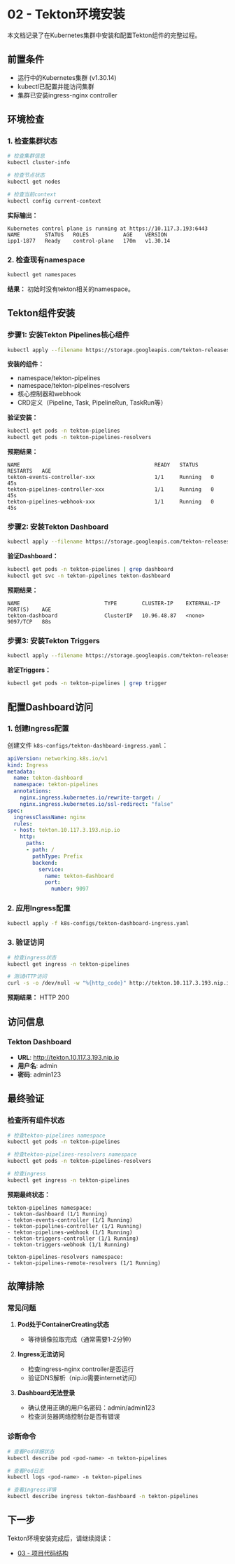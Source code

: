 # 02 - Tekton环境安装

本文档记录了在Kubernetes集群中安装和配置Tekton组件的完整过程。

## 前置条件

- 运行中的Kubernetes集群 (v1.30.14)
- kubectl已配置并能访问集群
- 集群已安装ingress-nginx controller

## 环境检查

### 1. 检查集群状态

```bash
# 检查集群信息
kubectl cluster-info

# 检查节点状态
kubectl get nodes

# 检查当前context
kubectl config current-context
```

**实际输出：**
```
Kubernetes control plane is running at https://10.117.3.193:6443
NAME        STATUS   ROLES           AGE    VERSION
ipp1-1877   Ready    control-plane   170m   v1.30.14
```

### 2. 检查现有namespace

```bash
kubectl get namespaces
```

**结果：** 初始时没有tekton相关的namespace。

## Tekton组件安装

### 步骤1: 安装Tekton Pipelines核心组件

```bash
kubectl apply --filename https://storage.googleapis.com/tekton-releases/pipeline/latest/release.yaml
```

**安装的组件：**
- namespace/tekton-pipelines
- namespace/tekton-pipelines-resolvers
- 核心控制器和webhook
- CRD定义（Pipeline, Task, PipelineRun, TaskRun等）

**验证安装：**
```bash
kubectl get pods -n tekton-pipelines
kubectl get pods -n tekton-pipelines-resolvers
```

**预期结果：**
```
NAME                                           READY   STATUS    RESTARTS   AGE
tekton-events-controller-xxx                   1/1     Running   0          45s
tekton-pipelines-controller-xxx                1/1     Running   0          45s
tekton-pipelines-webhook-xxx                   1/1     Running   0          45s
```

### 步骤2: 安装Tekton Dashboard

```bash
kubectl apply --filename https://storage.googleapis.com/tekton-releases/dashboard/latest/release.yaml
```

**验证Dashboard：**
```bash
kubectl get pods -n tekton-pipelines | grep dashboard
kubectl get svc -n tekton-pipelines tekton-dashboard
```

**预期结果：**
```
NAME                           TYPE        CLUSTER-IP    EXTERNAL-IP   PORT(S)    AGE
tekton-dashboard               ClusterIP   10.96.48.87   <none>        9097/TCP   88s
```

### 步骤3: 安装Tekton Triggers

```bash
kubectl apply --filename https://storage.googleapis.com/tekton-releases/triggers/latest/release.yaml
```

**验证Triggers：**
```bash
kubectl get pods -n tekton-pipelines | grep trigger
```

## 配置Dashboard访问

### 1. 创建Ingress配置

创建文件 `k8s-configs/tekton-dashboard-ingress.yaml`：

```yaml
apiVersion: networking.k8s.io/v1
kind: Ingress
metadata:
  name: tekton-dashboard
  namespace: tekton-pipelines
  annotations:
    nginx.ingress.kubernetes.io/rewrite-target: /
    nginx.ingress.kubernetes.io/ssl-redirect: "false"
spec:
  ingressClassName: nginx
  rules:
  - host: tekton.10.117.3.193.nip.io
    http:
      paths:
      - path: /
        pathType: Prefix
        backend:
          service:
            name: tekton-dashboard
            port:
              number: 9097
```

### 2. 应用Ingress配置

```bash
kubectl apply -f k8s-configs/tekton-dashboard-ingress.yaml
```

### 3. 验证访问

```bash
# 检查ingress状态
kubectl get ingress -n tekton-pipelines

# 测试HTTP访问
curl -s -o /dev/null -w "%{http_code}" http://tekton.10.117.3.193.nip.io
```

**预期结果：** HTTP 200

## 访问信息

### Tekton Dashboard
- **URL**: http://tekton.10.117.3.193.nip.io
- **用户名**: admin
- **密码**: admin123

## 最终验证

### 检查所有组件状态

```bash
# 检查tekton-pipelines namespace
kubectl get pods -n tekton-pipelines

# 检查tekton-pipelines-resolvers namespace
kubectl get pods -n tekton-pipelines-resolvers

# 检查ingress
kubectl get ingress -n tekton-pipelines
```

**预期最终状态：**
```
tekton-pipelines namespace:
- tekton-dashboard (1/1 Running)
- tekton-events-controller (1/1 Running)
- tekton-pipelines-controller (1/1 Running)
- tekton-pipelines-webhook (1/1 Running)
- tekton-triggers-controller (1/1 Running)
- tekton-triggers-webhook (1/1 Running)

tekton-pipelines-resolvers namespace:
- tekton-pipelines-remote-resolvers (1/1 Running)
```

## 故障排除

### 常见问题

1. **Pod处于ContainerCreating状态**
   - 等待镜像拉取完成（通常需要1-2分钟）

2. **Ingress无法访问**
   - 检查ingress-nginx controller是否运行
   - 验证DNS解析（nip.io需要internet访问）

3. **Dashboard无法登录**
   - 确认使用正确的用户名密码：admin/admin123
   - 检查浏览器网络控制台是否有错误

### 诊断命令

```bash
# 查看Pod详细状态
kubectl describe pod <pod-name> -n tekton-pipelines

# 查看Pod日志
kubectl logs <pod-name> -n tekton-pipelines

# 查看ingress详情
kubectl describe ingress tekton-dashboard -n tekton-pipelines
```

## 下一步

Tekton环境安装完成后，请继续阅读：
- [03 - 项目代码结构](./03-项目代码结构.md)
